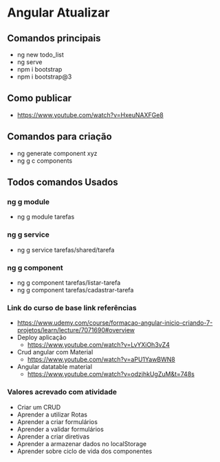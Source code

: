# Angular Atualizar
## Comandos principais
* ng new todo_list
* ng serve
* npm i bootstrap
* npm i bootstrap@3

## Como publicar
* https://www.youtube.com/watch?v=HxeuNAXFGe8

## Comandos para criação
* ng generate component xyz
* ng g c components

## Todos comandos Usados

### ng g module
* ng g module tarefas

### ng g service
* ng g service tarefas/shared/tarefa

### ng g component
* ng g component tarefas/listar-tarefa
* ng g component tarefas/cadastrar-tarefa

### Link do curso de base link referências
* https://www.udemy.com/course/formacao-angular-inicio-criando-7-projetos/learn/lecture/7071690#overview
* Deploy aplicação
    * https://www.youtube.com/watch?v=LvYXiOh3vZ4
* Crud angular com Material
    * https://www.youtube.com/watch?v=aPU1YawBWN8
* Angular datatable material
    * https://www.youtube.com/watch?v=odzjhkUgZuM&t=748s
### Valores acrevado com atividade
* Criar um CRUD
* Aprender a utilizar Rotas
* Aprender a criar formulários
* Aprender a validar formulários
* Aprender a criar diretivas
* Aprender a armazenar dados no localStorage
* Aprender sobre ciclo de vida dos componentes
